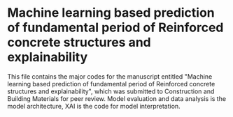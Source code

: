 # Machine learning based prediction of fundamental period of Reinforced concrete structures and explainability
This file contains the major codes for the manuscript entitled "Machine learning based prediction of fundamental period of Reinforced concrete structures and explainability", which was submitted to Construction and Building Materials for peer review. Model evaluation and data analysis is the model architecture, XAI is the code for model interpretation.
